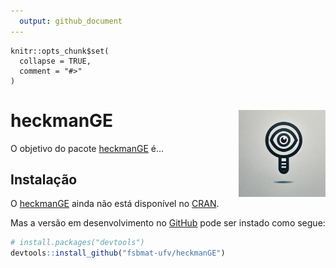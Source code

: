 ```yaml
---
  output: github_document
---
```


<!-- README.md is generated from README.Rmd. Please edit that file -->

```{r, include = FALSE}
knitr::opts_chunk$set(
  collapse = TRUE,
  comment = "#>"
)
```

# heckmanGE <img src='man/figures/logo.png' align="right" height="139" />

<!-- badges: start -->
  <!-- badges: end -->

O objetivo do pacote [heckmanGE](https://github.com/fsbmat-ufv/heckmanGE) é...

## Instalação

O [heckmanGE](https://github.com/fsbmat-ufv/heckmanGE) ainda não está
disponível no [CRAN](https://CRAN.R-project.org).

Mas a versão em desenvolvimento no [GitHub](https://github.com/) pode ser instado como segue:

  ``` r
# install.packages("devtools")
devtools::install_github("fsbmat-ufv/heckmanGE")
```


